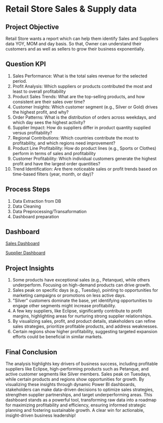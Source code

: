 # Retail Store Sales & Supply data
## Project Objective
Retail Store wants a report which can help them identify Sales and Suppliers data YOY, MOM and day basis. So that, Owner can understand their customers and as well as sellers to grow their business exponentially.

## Question KPI
1. Sales Performance: What is the total sales revenue for the selected period.
2. Profit Analysis: Which suppliers or products contributed the most and least to overall profitability
3. Product Sales Trends: What are the top-selling products, and how consistent are their sales over time?
4. Customer Insights: Which customer segment (e.g., Silver or Gold) drives the highest profit, and why?
5. Order Patterns: What is the distribution of orders across weekdays, and which day sees the highest activity?
6. Supplier Impact: How do suppliers differ in product quantity supplied versus profitability?
7. Regional Contributions: Which countries contribute the most to profitability, and which regions need improvement?
8. Product Line Profitability: How do product lines (e.g., Sports or Clothes) perform in terms of sales and profitability
9. Customer Profitability: Which individual customers generate the highest profit and have the largest order quantities?
10. Trend Identification: Are there noticeable sales or profit trends based on time-based filters (year, month, or day)?

## Process Steps
1. Data Extraction from DB
2. Data Cleaning
3. Data Preprocessing/Transaformation
4. Dashboard preparation

## Dashboard

<a href="https://github.com/GarvGupta104/PoweBI/blob/main/RetailStore_SalesDashboard_1.png"> Sales Dashboard </a>

<a href="https://github.com/GarvGupta104/PoweBI/blob/main/RetailStore_SuppliersDashboard_2.png"> Supplier Dashboard </a>

## Project Insights
1. Some products have exceptional sales (e.g., Petanque), while others underperform. Focusing on high-demand products can drive growth.
2. Sales peak on specific days (e.g., Tuesday), pointing to opportunities for marketing campaigns or promotions on less active days.
3. "Silver" customers dominate the base, yet identifying opportunities to engage other segments might increase profitability.
4. A few key suppliers, like Eclipse, significantly contribute to profit margins, highlighting areas for nurturing strong supplier relationships.
5. By visualizing sales, profit, and product details, stakeholders can refine sales strategies, prioritize profitable products, and address weaknesses.
6. Certain regions show higher profitability, suggesting targeted expansion efforts could be beneficial in similar markets.

## Final Conclusion
The analysis highlights key drivers of business success, including profitable suppliers like Eclipse, high-performing products such as Petanque, and active customer segments like Silver members. Sales peak on Tuesdays, while certain products and regions show opportunities for growth. By visualizing these insights through dynamic Power BI dashboards, stakeholders can make data-driven decisions to optimize sales strategies, strengthen supplier partnerships, and target underperforming areas. This dashboard stands as a powerful tool, transforming raw data into a roadmap for maximizing profitability and efficiency, ensuring informed strategic planning and fostering sustainable growth. A clear win for actionable, insight-driven business leadership!


